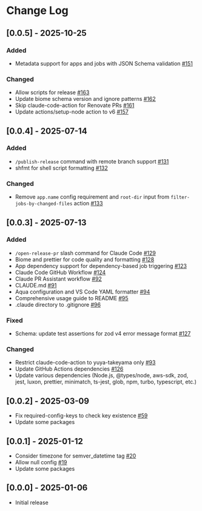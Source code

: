 # Change Log

## [0.0.5] - 2025-10-25

### Added

- Metadata support for apps and jobs with JSON Schema validation [#151](https://github.com/yuya-takeyama/monotonix/pull/151)

### Changed

- Allow scripts for release [#163](https://github.com/yuya-takeyama/monotonix/pull/163)
- Update biome schema version and ignore patterns [#162](https://github.com/yuya-takeyama/monotonix/pull/162)
- Skip claude-code-action for Renovate PRs [#161](https://github.com/yuya-takeyama/monotonix/pull/161)
- Update actions/setup-node action to v6 [#157](https://github.com/yuya-takeyama/monotonix/pull/157)

## [0.0.4] - 2025-07-14

### Added

- `/publish-release` command with remote branch support [#131](https://github.com/yuya-takeyama/monotonix/pull/131)
- shfmt for shell script formatting [#132](https://github.com/yuya-takeyama/monotonix/pull/132)

### Changed

- Remove `app.name` config requirement and `root-dir` input from `filter-jobs-by-changed-files` action [#133](https://github.com/yuya-takeyama/monotonix/pull/133)

## [0.0.3] - 2025-07-13

### Added

- `/open-release-pr` slash command for Claude Code [#129](https://github.com/yuya-takeyama/monotonix/pull/129)
- Biome and prettier for code quality and formatting [#128](https://github.com/yuya-takeyama/monotonix/pull/128)
- App dependency support for dependency-based job triggering [#123](https://github.com/yuya-takeyama/monotonix/pull/123)
- Claude Code GitHub Workflow [#124](https://github.com/yuya-takeyama/monotonix/pull/124)
- Claude PR Assistant workflow [#92](https://github.com/yuya-takeyama/monotonix/pull/92)
- CLAUDE.md [#91](https://github.com/yuya-takeyama/monotonix/pull/91)
- Aqua configuration and VS Code YAML formatter [#94](https://github.com/yuya-takeyama/monotonix/pull/94)
- Comprehensive usage guide to README [#95](https://github.com/yuya-takeyama/monotonix/pull/95)
- .claude directory to .gitignore [#96](https://github.com/yuya-takeyama/monotonix/pull/96)

### Fixed

- Schema: update test assertions for zod v4 error message format [#127](https://github.com/yuya-takeyama/monotonix/pull/127)

### Changed

- Restrict claude-code-action to yuya-takeyama only [#93](https://github.com/yuya-takeyama/monotonix/pull/93)
- Update GitHub Actions dependencies [#126](https://github.com/yuya-takeyama/monotonix/pull/126)
- Update various dependencies (Node.js, @types/node, aws-sdk, zod, jest, luxon, prettier, minimatch, ts-jest, glob, npm, turbo, typescript, etc.)

## [0.0.2] - 2025-03-09

- Fix required-config-keys to check key existence [#59](https://github.com/yuya-takeyama/monotonix/pull/59)
- Update some packages

## [0.0.1] - 2025-01-12

- Consider timezone for semver_datetime tag [#20](https://github.com/yuya-takeyama/monotonix/pull/20)
- Allow null config [#19](https://github.com/yuya-takeyama/monotonix/pull/19)
- Update some packages

## [0.0.0] - 2025-01-06

- Initial release

